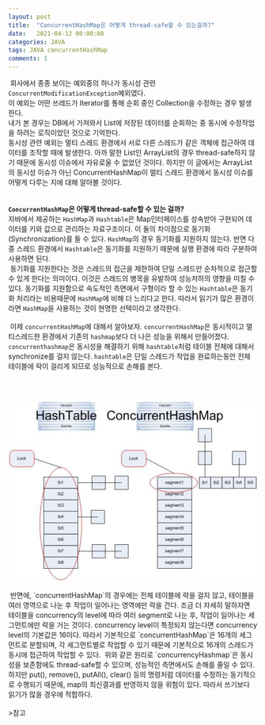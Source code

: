 ```yaml
---
layout: post
title:  "ConcurrentHashMap은 어떻게 thread-safe할 수 있는걸까?"
date:   2021-04-12 00:00:00
categories: JAVA
tags: JAVA concurrentHashMap
comments: 1
---
```

&nbsp;회사에서 종종 보이는 예외중의 하나가 동시성 관련 `ConcurrentModificationException`예외였다. <br> 
이 예외는 어떤 쓰레드가 Iterator를 통해 순회 중인 Collection을 수정하는 경우 발생한다. <br> 
내가 본 경우는 DB에서 가져와서 List에 저장된 데이터를 순회하는 중 동시에 수정작업을 하려는 로직이었던 것으로 기억한다. <br> 
동시성 관련 예외는 멀티 스레드 환경에서 서로 다른 스레드가 같은 객체에 접근하여 데이터를 조작할 때에 발생한다. 아까 말한 List인 ArrayList의 경우 thread-safe하지 않기 때문에 동시성 이슈에서 자유로울 수 없었던 것이다.  하지만 이 글에서는 ArrayList의 동시성 이슈가 아닌 ConcurrentHashMap이 멀티 스레드 환경에서 동시성 이슈를 어떻게 다루는 지에 대해 알아볼 것이다. 
<br>
<br>  
<strong>`ConcurrentHashMap`은 어떻게 thread-safe할 수 있는 걸까? </strong><br>
 자바에서 제공하는 `HashMap`과 `Hashtable`은 Map인터페이스를 상속받아 구현되어 데이터를 키와 값으로 관리하는 자료구조이다.
이 둘의 차이점으로 동기화(Synchronization)를 들 수 있다. `HashMap`의 경우 동기화를 지원하지 않는다.
반면 다중 스레드 환경에서 `Hashtable`은 동기화를 지원하기 때문에 실행 환경에 따라 구분하여 사용하면 된다.   
&nbsp;동기화를 지원한다는 것은 스레드의 접근을 제한하여 단일 스레드만 순차적으로 접근할 수 있게 한다는 의미이다. 이것은 스레드의 병목을 유발하여 성능저하의 영향을 미칠 수 있다. 
동기화를 지원함으로 속도적인 측면에서 구형이라 할 수 있는 `Hashtable`은 동기화 처리라는 비용때문에 `HashMap`에 비해 더 느리다고 한다.
따라서 읽기가 많은 환경이라면 `HashMap`을 사용하는 것이 현명한 선택이라고 생각한다.   
<br>
&nbsp;이제 `concurrentHashMap`에 대해서 알아보자. `concurrentHashMap`은 동시적이고 멀티스레드한 환경에서 기존의 `hashmap`보다 더 나은 성능을 위해서 만들어졌다. `concurrenthashmap`은 동시성을 해결하기 위해 `hashtable`처럼 테이블 전체에 대해서 synchronize를 걸지 않는다. `hashtable`은 단일 스레드가 작업을 완료하는동안 전체 테이블에 락이 걸리게 되므로 성능적으로 손해를 본다.   

<br><br>
<div style="text-align:center;">
<img src="/../img/concurrentHashmap.jpg">
</div>
<br>
&nbsp;반면에, `concurrentHashMap`의 경우에는 전체 테이블에 락을 걸지 않고, 테이블을 여러 영역으로 나눈 후 작업이 일어나는 영역에만 락을 건다. 조금 더 자세히 말하자면 테이블을 concurrency의 level에 따라 여러 segment로 나눈 후, 작업이 일어나는 세그먼트에만 락을 거는 것이다.   
concurrency level이 특정되지 않는다면 concurrency level의 기본값은 16이다. 따라서 기본적으로 `concurrentHashMap`은 16개의 세그먼트로 분할되며, 각 세그먼트별로 작업할 수 있기 때문에 기본적으로 16개의 스레드가 동시에 접근하여 작업할 수 있다.   
&nbsp;위와 같은 원리로 `concurrencyHashmap`은 동시성을 보존함에도 thread-safe할 수 있으며, 성능적인 측면에서도 손해를 줄일 수 있다. 
하지만 put(), remove(), putAll(), clear() 등의 명령처럼 데이터를 수정하는 동기적으로 수행되기 때문에, map의 최신결과를 반영하지 않을 위험이 있다. 따라서 쓰기보다 읽기가 많을 경우에 적합하다.   
<br><br>
>참고 <br><https://www.geeksforgeeks.org/concurrenthashmap-in-java/><br><https://docs.oracle.com/javase/8/docs/api/java/util/concurrent/ConcurrentHashMap.html#ConcurrentHashMap-int-float-int-><br><https://dzone.com/articles/how-concurrenthashmap-works-internally-in-java><br><https://www.programmersought.com/article/51364737979/><br><https://odol87.tistory.com/3><br><https://www.programmersought.com/article/51364737979/>
